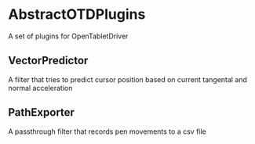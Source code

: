 # AbstractOTDPlugins
A set of plugins for OpenTabletDriver

## VectorPredictor
A filter that tries to predict cursor position based on current tangental and normal acceleration

## PathExporter
A passthrough filter that records pen movements to a csv file
